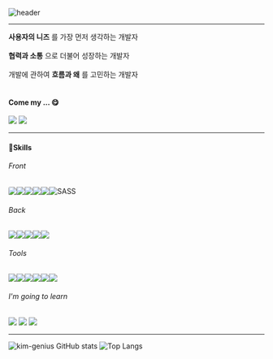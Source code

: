 ![header](https://capsule-render.vercel.app/api?type=Rounded&color=gradient&customColorList=1&height=200&section=header&text=KimYoungJae&desc=FrontEnd%20Developer&descAlignY=70&fontSize=50&animation=twinkling)

<hr/>
<strong>사용자의 니즈</strong> 를 가장 먼저 생각하는 개발자
<br/>
<br/>
<strong>협력과 소통</strong> 으로 더불어 성장하는 개발자
<br/>
<br/>
개발에 관하여 <strong>흐름과 왜</strong> 를 고민하는 개발자
<br/>
<br/>

#### Come my ... 😋 
  <a href='https://kim-genius.tistory.com/'> <img src="https://img.shields.io/badge/Tistory-FF6000?style=for-the-badge&logo=Tistory&logoColor=white"></a>  <a href='https://dolomite-dahlia-5ab.notion.site/Genius-Portfolio-e7b336034a654371bad218027eb11083?pvs=4' style='text-decoration:none'><img src="https://img.shields.io/badge/notion-000000?style=for-the-badge&logo=notion&logoColor=white"></a>

<hr>

<h4>🚀Skills</h4>

<h6>Front</h6>
<div style="display:flex">
    <img src="https://img.shields.io/badge/html5-E34F26?style=for-the-badge&logo=html5&logoColor=white" style="border-radius:3px;"> 
    <img src="https://img.shields.io/badge/css-1572B6?style=for-the-badge&logo=css3&logoColor=white"> 
    <img src="https://img.shields.io/badge/javascript-F7DF1E?style=for-the-badge&logo=javascript&logoColor=black"> 
    <img src="https://img.shields.io/badge/nunjucks-green?style=for-the-badge&logo=nunjucks&logoColor=black">
    <img src="https://img.shields.io/badge/react-61DAFB?style=for-the-badge&logo=react&logoColor=black"> 
    <img alt="SASS" src ="https://img.shields.io/badge/SASS-cc6699.svg?&style=for-the-badge&logo=Sass&logoColor=white"/>
</div>    


<h6>Back</h6>
<div style="display:flex">
    <img src="https://img.shields.io/badge/node.js-339933?style=for-the-badge&logo=Node.js&logoColor=white">
    <img src="https://img.shields.io/badge/express-000000?style=for-the-badge&logo=express&logoColor=white">
    <img src="https://img.shields.io/badge/mysql-4479A1?style=for-the-badge&logo=mysql&logoColor=white"> 
    <img src="https://img.shields.io/badge/mongoDB-47A248?style=for-the-badge&logo=MongoDB&logoColor=white">
    <img src="https://img.shields.io/badge/socket.io-010101?style=for-the-badge&logo=socket.io&logoColor=white">

</div>


<h6>Tools</h6>
<div style="display:flex">
    <img src="https://img.shields.io/badge/Figma-red?style=for-the-badge&logo=Figma&logoColor=white">
    <img src="https://img.shields.io/badge/Notion-white?style=for-the-badge&logo=Notion&logoColor=black">
    <img src="https://img.shields.io/badge/github-181717?style=for-the-badge&logo=github&logoColor=white">
    <img src="https://img.shields.io/badge/git-F05032?style=for-the-badge&logo=git&logoColor=white">
    <img src="https://img.shields.io/badge/fontawesome-339AF0?style=for-the-badge&logo=fontawesome&logoColor=white">
    <img src="https://img.shields.io/badge/Visual Studio Code-007ACC?style=for-the-badge&logo=Visual Studio Code&logoColor=white"/>
</div>

<h6>I'm going to learn</h6>
<div style="algin:center">
    <img src="https://img.shields.io/badge/Typescript-3178C6?style=for-the-badge&logo=Typescript&logoColor=white"/>
    <img src="https://img.shields.io/badge/React Native-61DAFB?style=for-the-badge&logo=React&logoColor=black"/>
    <img src="https://img.shields.io/badge/Next.js-000000?style=for-the-badge&logo=Next.js&logoColor=white"/>

</div>

<hr>

![kim-genius GitHub stats](https://github-readme-stats.vercel.app/api?username=kim-genius&show_icons=true&theme=transparent)
![Top Langs](https://github-readme-stats.vercel.app/api/top-langs/?username=kim-genius&layout=compact&theme=transparent&exclude_repo=kaggle_-)


<!--

Here are some ideas to get you started:

- 🔭 I’m currently working on ...
- 🌱 I’m currently learning ...
- 👯 I’m looking to collaborate on …
- 🤔 I’m looking for help with …
- 💬 Ask me about …
- 📫 How to reach me: …
- 😄 Pronouns: …
- ⚡ Fun fact: …
—>
